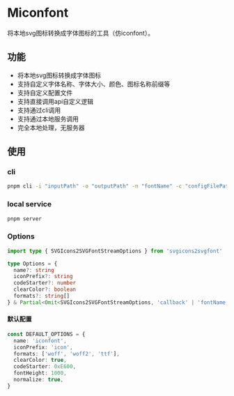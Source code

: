 # Miconfont

将本地svg图标转换成字体图标的工具（仿iconfont）。

## 功能

- 将本地svg图标转换成字体图标
- 支持自定义字体名称、字体大小、颜色、图标名称前缀等
- 支持自定义配置文件
- 支持直接调用api自定义逻辑
- 支持通过cli调用
- 支持通过本地服务调用
- 完全本地处理，无服务器

## 使用

### cli

```bash
pnpm cli -i "inputPath" -o "outputPath" -n "fontName" -c "configFilePath"
```

### local service

```bash
pnpm server
```

### Options

```ts
import type { SVGIcons2SVGFontStreamOptions } from 'svgicons2svgfont'

type Options = {
  name?: string
  iconPrefix?: string
  codeStarter?: number
  clearColor?: boolean
  formats?: string[]
} & Partial<Omit<SVGIcons2SVGFontStreamOptions, 'callback' | 'fontName' | 'log'>>
```

#### 默认配置

```ts
const DEFAULT_OPTIONS = {
  name: 'iconfont',
  iconPrefix: 'icon',
  formats: ['woff', 'woff2', 'ttf'],
  clearColor: true,
  codeStarter: 0xE600,
  fontHeight: 1000,
  normalize: true,
}
```
